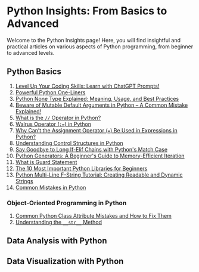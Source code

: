 # Python Insights: From Basics to Advanced

Welcome to the Python Insights page! Here, you will find insightful and practical articles on various aspects of Python programming, from beginner to advanced levels.

## Python Basics


1. [Level Up Your Coding Skills: Learn with ChatGPT Prompts!](prompt-learn-coding.md)
2. [Powerful Python One-Liners](python-one-liners.md)
3. [Python None Type Explained: Meaning, Usage, and Best Practices](none-type-explained.md)
4. [Beware of Mutable Default Arguments in Python – A Common Mistake Explained!](mutable-default-arguments.md)
5. [What is the `//` Operator in Python?](floor-division.md)
6. [Walrus Operator (`:=`) in Python](walrus-operator.md)
7. [Why Can’t the Assignment Operator (`=`) Be Used in Expressions in Python?](assignment-operator-exp.md)
8. [Understanding Control Structures in Python](control-structures-python.md)
9. [Say Goodbye to Long If-Elif Chains with Python's Match Case](match-case.md)
10. [Python Generators: A Beginner's Guide to Memory-Efficient Iteration](generators-in-python.md)
11. [What is Guard Statement](guard-statement.md)
12. [The 10 Most Important Python Libraries for Beginners](python-libraries.md)
13. [Python Multi-Line F-String Tutorial: Creating Readable and Dynamic Strings](fstring-dynamic.md)
14. [Common Mistakes in Python](common-mistakes-in-python.md)

### Object-Oriented Programming in Python

1. [Common Python Class Attribute Mistakes and How to Fix Them](common-class-mistake.md)
2. [Understanding the `__str__` Method](class-str-method.md)

## Data Analysis with Python

## Data Visualization with Python

<script async src="https://pagead2.googlesyndication.com/pagead/js/adsbygoogle.js?client=ca-pub-1602443888929206"
     crossorigin="anonymous"></script>
<ins class="adsbygoogle"
     style="display:block"
     data-ad-format="autorelaxed"
     data-ad-client="ca-pub-1602443888929206"
     data-ad-slot="7879511511"></ins>
<script>
     (adsbygoogle = window.adsbygoogle || []).push({});
</script>